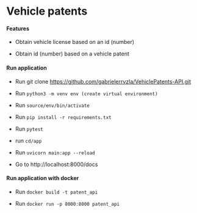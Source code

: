 # Vehicle patents


#### Features
- Obtain vehicle license based on an id (number)

- Obtain id (number) based on a vehicle patent

#### Run application
- Run git clone https://github.com/gabrielerrvzla/VehiclePatents-API.git

- Run `python3 -m venv env (create virtual environment)`

- Run `source/env/bin/activate`

- Run `pip install -r requirements.txt`

- Run `pytest`

- run `cd/app`

- Run `uvicorn main:app --reload`

- Go to http://localhost:8000/docs

#### Run application with docker
- Run `docker build -t patent_api`

- Run `docker run -p 8000:8000 patent_api`
